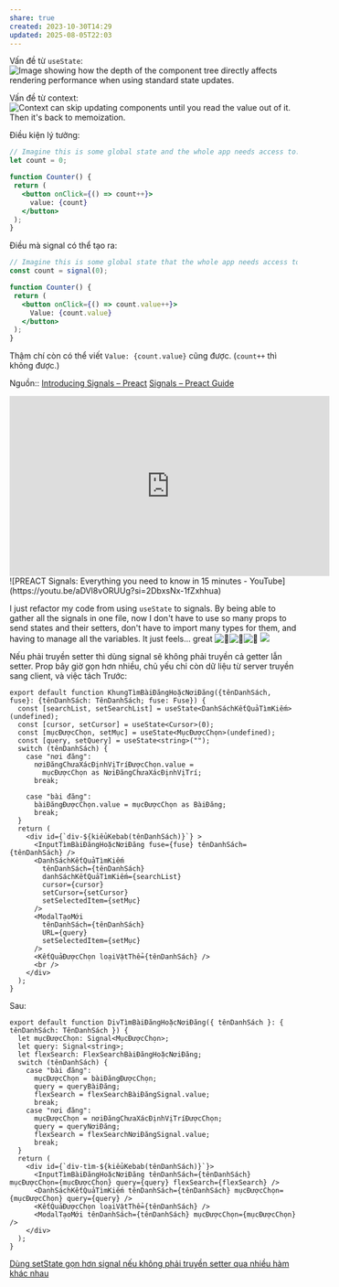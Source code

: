 ```yaml
---
share: true
created: 2023-10-30T14:29
updated: 2025-08-05T22:03
---
```

Vấn đề từ `useState`:
![Image showing how the depth of the component tree directly affects rendering performance when using standard state updates.](https://preactjs.com/signals/state-updates.png) 

Vấn đề từ context:
![Context can skip updating components until you read the value out of it. Then it's back to memoization.](https://preactjs.com/signals/context-chaos.png)

Điều kiện lý tưởng:
```jsx
// Imagine this is some global state and the whole app needs access to:
let count = 0;

function Counter() {
 return (
   <button onClick={() => count++}>
     value: {count}
   </button>
 );
}
```

Điều mà signal có thể tạo ra:
```jsx
// Imagine this is some global state that the whole app needs access to:
const count = signal(0);

function Counter() {
 return (
   <button onClick={() => count.value++}>
     Value: {count.value}
   </button>
 );
}
```
Thậm chí còn có thể viết `Value: {count.value}` cũng được. (`count++` thì không được.) 

Nguồn:: [Introducing Signals – Preact](https://preactjs.com/blog/introducing-signals/)
[Signals – Preact Guide](https://preactjs.com/guide/v10/signals/)
<iframe width="560" height="315" src="https://www.youtube.com/embed/SO8lBVWF2Y8?si=e5ufEuX6SJqA2wjO" title="YouTube video player" frameborder="0" allow="accelerometer; autoplay; clipboard-write; encrypted-media; gyroscope; picture-in-picture; web-share" referrerpolicy="strict-origin-when-cross-origin" allowfullscreen></iframe>
![PREACT Signals: Everything you need to know in 15 minutes - YouTube](https://youtu.be/aDVl8vORUUg?si=2DbxsNx-1fZxhhua)

I just refactor my code from using `useState` to signals. By being able to gather all the signals in one file, now I don't have to use so many props to send states and their setters, don't have to import many types for them, and having to manage all the variables. It just feels... great ![🫠](https://discord.com/assets/5ba2d0026109e7402c0e.svg)![🫠](https://discord.com/assets/5ba2d0026109e7402c0e.svg)![🫠](https://discord.com/assets/5ba2d0026109e7402c0e.svg)
![](https://media1.tenor.com/m/AbAExTbXCQsAAAAC/kid-kid-evil-spiderman-dance.gif) 

Nếu phải truyền setter thì dùng signal sẽ không phải truyền cả getter lẫn setter. Prop bây giờ gọn hơn nhiều, chủ yếu chỉ còn dữ liệu từ server truyền sang client, và việc tách 
Trước:
```tsx
export default function KhungTìmBàiĐăngHoặcNơiĐăng({tênDanhSách, fuse}: {tênDanhSách: TênDanhSách; fuse: Fuse}) {
  const [searchList, setSearchList] = useState<DanhSáchKếtQuảTìmKiếm>(undefined);
  const [cursor, setCursor] = useState<Cursor>(0);
  const [mụcĐượcChọn, setMục] = useState<MụcĐượcChọn>(undefined);
  const [query, setQuery] = useState<string>("");
  switch (tênDanhSách) {
    case "nơi đăng":
      nơiĐăngChưaXácĐịnhVịTríĐượcChọn.value =
        mụcĐượcChọn as NơiĐăngChưaXácĐịnhVịTrí;
      break;

    case "bài đăng":
      bàiĐăngĐượcChọn.value = mụcĐượcChọn as BàiĐăng;
      break;
  }
  return (
    <div id={`div-${kiểuKebab(tênDanhSách)}`} >
      <InputTìmBàiĐăngHoặcNơiĐăng fuse={fuse} tênDanhSách={tênDanhSách} />
	  <DanhSáchKếtQuảTìmKiếm
	    tênDanhSách={tênDanhSách}
	    danhSáchKếtQuảTìmKiếm={searchList}
	    cursor={cursor}
	    setCursor={setCursor}
	    setSelectedItem={setMục}
	  />
	  <ModalTạoMới
	    tênDanhSách={tênDanhSách}
	    URL={query}
	    setSelectedItem={setMục}
	  />
      <KếtQuảĐượcChọn loạiVậtThể={tênDanhSách} />
      <br />
    </div>
  );
}
```
Sau:
```tsx
export default function DivTìmBàiĐăngHoặcNơiĐăng({ tênDanhSách }: { tênDanhSách: TênDanhSách }) {
  let mụcĐượcChọn: Signal<MụcĐượcChọn>;
  let query: Signal<string>;
  let flexSearch: FlexSearchBàiĐăngHoặcNơiĐăng;
  switch (tênDanhSách) {
    case "bài đăng":
      mụcĐượcChọn = bàiĐăngĐượcChọn;
      query = queryBàiĐăng;
      flexSearch = flexSearchBàiĐăngSignal.value;
      break;
    case "nơi đăng":
      mụcĐượcChọn = nơiĐăngChưaXácĐịnhVịTríĐượcChọn;
      query = queryNơiĐăng;
      flexSearch = flexSearchNơiĐăngSignal.value;
      break;
  }
  return (
    <div id={`div-tìm-${kiểuKebab(tênDanhSách)}`}>
      <InputTìmBàiĐăngHoặcNơiĐăng tênDanhSách={tênDanhSách} mụcĐượcChọn={mụcĐượcChọn} query={query} flexSearch={flexSearch} />
      <DanhSáchKếtQuảTìmKiếm tênDanhSách={tênDanhSách} mụcĐượcChọn={mụcĐượcChọn} query={query} />
      <KếtQuảĐượcChọn loạiVậtThể={tênDanhSách} />
      <ModalTạoMới tênDanhSách={tênDanhSách} mụcĐượcChọn={mụcĐượcChọn} />
    </div>
  );
}
```

[Dùng setState gọn hơn signal nếu không phải truyền setter qua nhiều hàm khác nhau](../Hook/D%C3%B9ng%20setState%20g%E1%BB%8Dn%20h%C6%A1n%20signal%20n%E1%BA%BFu%20kh%C3%B4ng%20ph%E1%BA%A3i%20truy%E1%BB%81n%20setter%20qua%20nhi%E1%BB%81u%20h%C3%A0m%20kh%C3%A1c%20nhau.md)